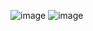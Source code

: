 ![image](https://github.com/MrUmmataliyev/fullweb_ngBootstarap/assets/145908814/1d974968-bf82-494a-8413-61005a9c618f)
![image](https://github.com/MrUmmataliyev/fullweb_ngBootstarap/assets/145908814/160ce025-fd2e-4ccf-acb2-e6a9322be8bd)
